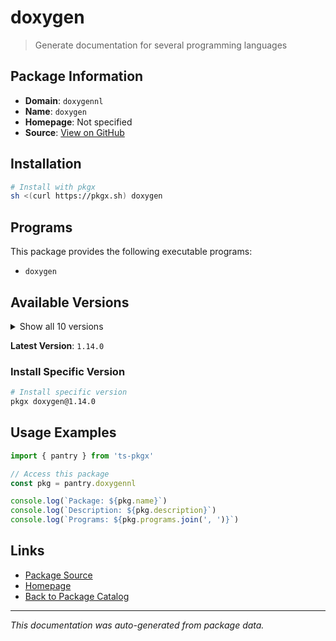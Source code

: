 # doxygen

> Generate documentation for several programming languages

## Package Information

- **Domain**: `doxygennl`
- **Name**: `doxygen`
- **Homepage**: Not specified
- **Source**: [View on GitHub](https://github.com/pkgxdev/pantry/tree/main/projects/doxygen.nl/package.yml)

## Installation

```bash
# Install with pkgx
sh <(curl https://pkgx.sh) doxygen
```

## Programs

This package provides the following executable programs:

- `doxygen`

## Available Versions

<details>
<summary>Show all 10 versions</summary>

- `1.14.0`, `1.13.2`, `1.13.1`, `1.13.0`, `1.12.0`
- `1.11.0`, `1.10.0`, `1.9.8`, `1.9.7`, `1.9.6`

</details>

**Latest Version**: `1.14.0`

### Install Specific Version

```bash
# Install specific version
pkgx doxygen@1.14.0
```

## Usage Examples

```typescript
import { pantry } from 'ts-pkgx'

// Access this package
const pkg = pantry.doxygennl

console.log(`Package: ${pkg.name}`)
console.log(`Description: ${pkg.description}`)
console.log(`Programs: ${pkg.programs.join(', ')}`)
```

## Links

- [Package Source](https://github.com/pkgxdev/pantry/tree/main/projects/doxygen.nl/package.yml)
- [Homepage](#)
- [Back to Package Catalog](../package-catalog.md)

---

*This documentation was auto-generated from package data.*
